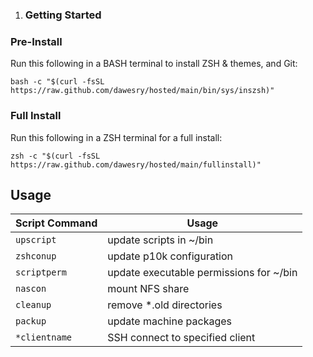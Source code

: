 1. ### Getting Started

### Pre-Install
Run this following in a BASH terminal to install ZSH & themes, and Git:

```
bash -c "$(curl -fsSL https://raw.github.com/dawesry/hosted/main/bin/sys/inszsh)"
```

### Full Install
Run this following in a ZSH terminal for a full install:

```
zsh -c "$(curl -fsSL https://raw.github.com/dawesry/hosted/main/fullinstall)"
```


## Usage

| Script Command | Usage |
|---	|---	|
| `upscript` | update scripts in ~/bin |
| `zshconup` | update p10k configuration |
| `scriptperm` | update executable permissions for ~/bin |
| `nascon` | mount NFS share |
| `cleanup` | remove *.old directories |
| `packup` | update machine packages |
| `*clientname` | SSH connect to specified client |

